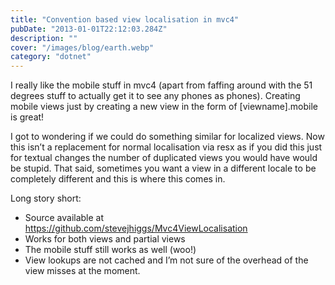 ```yaml
---
title: "Convention based view localisation in mvc4"
pubDate: "2013-01-01T22:12:03.284Z"
description: ""
cover: "/images/blog/earth.webp"
category: "dotnet"
---
```


I really like the mobile stuff in mvc4 (apart from faffing around with the 51 degrees stuff to actually get it to see any phones as phones). Creating mobile views just by creating a new view in the form of [viewname].mobile is great!

I got to wondering if we could do something similar for localized views. Now this isn’t a replacement for normal localisation via resx as if you did this just for textual changes the number of duplicated views you would have would be stupid. That said, sometimes you want a view in a different locale to be completely different and this is where this comes in.

Long story short:

- Source available at https://github.com/stevejhiggs/Mvc4ViewLocalisation
- Works for both views and partial views
- The mobile stuff still works as well (woo!)
- View lookups are not cached and I’m not sure of the overhead of the view misses at the moment.
